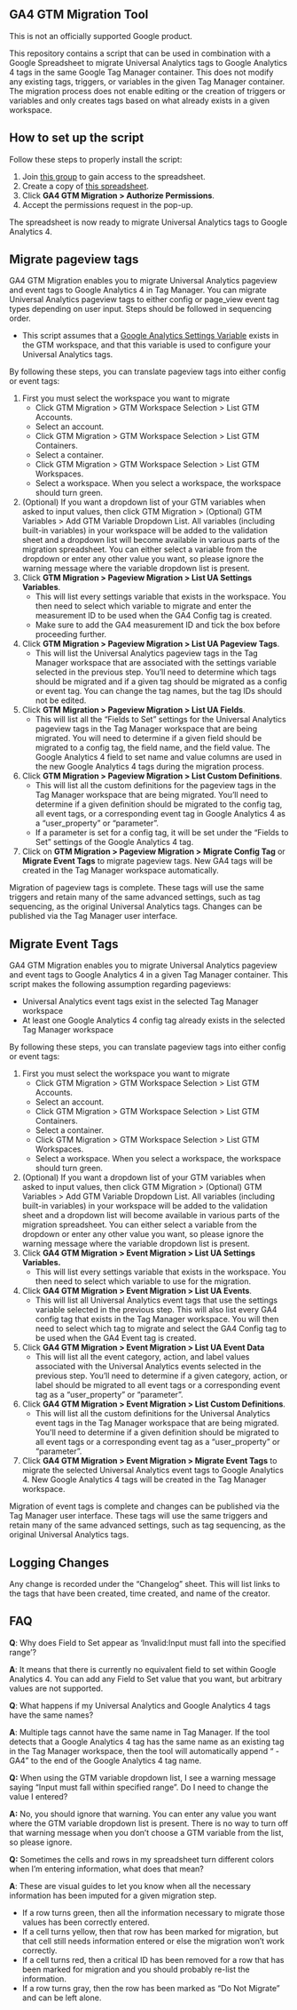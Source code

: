 

## GA4 GTM Migration Tool

This is not an officially supported Google product.

This repository contains a script that can be used in combination with a Google Spreadsheet to migrate Universal Analytics tags to Google Analytics 4 tags in the same Google Tag Manager container. This does not modify any existing tags, triggers, or variables in the given Tag Manager container. The migration process does not enable editing or the creation of triggers or variables and only creates tags based on what already exists in a given workspace.


## How to set up the script

Follow these steps to properly install the script:



1. Join [this group](https://groups.google.com/g/ga4-gtm-migration-users) to gain access to the spreadsheet.
2. Create a copy of [this spreadsheet](https://docs.google.com/spreadsheets/d/1wpmw7kkHpHzPIDC-mJS3BkSqGqf46W7E5UYpYTFilEc/edit?resourcekey=0-iEpABBGIT6mtfbUtfcsktA#gid=712345901).
3. Click **GA4 GTM Migration > Authorize Permissions**.
4. Accept the permissions request in the pop-up.

The spreadsheet is now ready to migrate Universal Analytics tags to Google Analytics 4.


## Migrate pageview tags

GA4 GTM Migration enables you to migrate Universal Analytics pageview and event tags to Google Analytics 4 in Tag Manager. You can migrate Universal Analytics pageview tags to either config or page\_view event tag types depending on user input. Steps should be followed in sequencing order.



*   This script assumes that a [Google Analytics Settings Variable](https://support.google.com/tagmanager/answer/9207621) exists in the GTM workspace, and that this variable is used to configure your Universal Analytics tags.

By following these steps, you can translate pageview tags into either config or event tags:



1. First you must select the workspace you want to migrate
    *   Click GTM Migration > GTM Workspace Selection > List GTM Accounts.
    *   Select an account.
    *   Click GTM Migration > GTM Workspace Selection > List GTM Containers.
    *   Select a container.
    *   Click GTM Migration > GTM Workspace Selection > List GTM Workspaces.
    *   Select a workspace. When you select a workspace, the workspace should turn green.
2. (Optional) If you want a dropdown list of your GTM variables when asked to input values, then click GTM Migration > (Optional) GTM Variables > Add GTM Variable Dropdown List. All variables (including built-in variables) in your workspace will be added to the validation sheet and a dropdown list will become available in various parts of the migration spreadsheet. You can either select a variable from the dropdown or enter any other value you want, so please ignore the warning message where the variable dropdown list is present.
3. Click **GTM Migration > Pageview Migration > List UA Settings Variables**. 
    *   This will list every settings variable that exists in the workspace. You then need to select which variable to migrate and enter the measurement ID to be used when the GA4 Config tag is created.
    *   Make sure to add the GA4 measurement ID and tick the box before proceeding further.
4. Click **GTM Migration > Pageview Migration > List UA Pageview Tags**.
    *   This will list the Universal Analytics pageview tags in the Tag Manager workspace that are associated with the settings variable selected in the previous step. You’ll need to determine which tags should be migrated and if a given tag should be migrated as a config or event tag. You can change the tag names, but the tag IDs should not be edited.
5. Click **GTM Migration > Pageview Migration > List UA Fields**.
    *   This will list all the “Fields to Set” settings for the Universal Analytics pageview tags in the Tag Manager workspace that are being migrated. You will need to determine if a given field should be migrated to a config tag, the field name, and the field value. The Google Analytics 4 field to set name and value columns are used in the new Google Analytics 4 tags during the migration process.
6. Click **GTM Migration > Pageview Migration > List Custom Definitions**.
    *   This will list all the custom definitions for the pageview tags in the Tag Manager workspace that are being migrated. You’ll need to determine if a given definition should be migrated to the config tag, all event tags, or a corresponding event tag in Google Analytics 4 as a “user\_property” or “parameter”.
    *   If a parameter is set for a config tag, it will be set under the “Fields to Set” settings of the Google Analytics 4 tag.
7. Click on **GTM Migration > Pageview Migration > Migrate Config Tag** or **Migrate Event Tags** to migrate pageview tags. New GA4 tags will be created in the Tag Manager workspace automatically.

Migration of pageview tags is complete. These tags will use the same triggers and retain many of the same advanced settings, such as tag sequencing, as the original Universal Analytics tags. Changes can be published via the Tag Manager user interface.


## Migrate Event Tags

GA4 GTM Migration enables you to migrate Universal Analytics pageview and event tags to Google Analytics 4 in a given Tag Manager container. This script makes the following assumption regarding pageviews:



*   Universal Analytics event tags exist in the selected Tag Manager workspace
*   At least one Google Analytics 4 config tag already exists in the selected Tag Manager workspace

By following these steps, you can translate pageview tags into either config or event tags:



1. First you must select the workspace you want to migrate
    *   Click GTM Migration > GTM Workspace Selection > List GTM Accounts.
    *   Select an account.
    *   Click GTM Migration > GTM Workspace Selection > List GTM Containers.
    *   Select a container.
    *   Click GTM Migration > GTM Workspace Selection > List GTM Workspaces.
    *   Select a workspace. When you select a workspace, the workspace should turn green.
2. (Optional) If you want a dropdown list of your GTM variables when asked to input values, then click GTM Migration > (Optional) GTM Variables > Add GTM Variable Dropdown List. All variables (including built-in variables) in your workspace will be added to the validation sheet and a dropdown list will become available in various parts of the migration spreadsheet. You can either select a variable from the dropdown or enter any other value you want, so please ignore the warning message where the variable dropdown list is present.
3. Click **GA4 GTM Migration > Event Migration > List UA Settings Variables.**
    *   This will list every settings variable that exists in the workspace. You then need to select which variable to use for the migration.
4. Click **GA4 GTM Migration > Event Migration > List UA Events**.
    *   This will list all Universal Analytics event tags that use the settings variable selected in the previous step. This will also list every GA4 config tag that exists in the Tag Manager workspace. You will then need to select which tag to migrate and select the GA4 Config tag to be used when the GA4 Event tag is created.
5. Click **GA4 GTM Migration > Event Migration > List UA Event Data**
    *   This will list all the event category, action, and label values associated with the Universal Analytics events selected in the previous step. You’ll need to determine if a given category, action, or label should be migrated to all event tags or a corresponding event tag as a “user\_property” or “parameter”.
6. Click **GA4 GTM Migration > Event Migration > List Custom Definitions**.
    *   This will list all the custom definitions for the Universal Analytics event tags in the Tag Manager workspace that are being migrated. You'll need to determine if a given definition should be migrated to all event tags or a corresponding event tag as a “user\_property” or “parameter”.
7. Click **GA4 GTM Migration > Event Migration > Migrate Event Tags** to migrate the selected Universal Analytics event tags to Google Analytics 4. New Google Analytics 4 tags will be created in the Tag Manager workspace.

Migration of event tags is complete and changes can be published via the Tag Manager user interface. These tags will use the same triggers and retain many of the same advanced settings, such as tag sequencing, as the original Universal Analytics tags.


## Logging Changes

Any change is recorded under the “Changelog” sheet. This will list links to the tags that have been created, time created, and name of the creator. 


## FAQ

**Q**: Why does Field to Set appear as ‘Invalid:Input must fall into the specified range’?

**A**: It means that there is currently no equivalent field to set within Google Analytics 4. You can add any Field to Set value that you want, but arbitrary values are not supported.

**Q**: What happens if my Universal Analytics and Google Analytics 4 tags have the same names?

**A**: Multiple tags cannot have the same name in Tag Manager. If the tool detects that a Google Analytics 4 tag has the same name as an existing tag in the Tag Manager workspace, then the tool will automatically append “ - GA4” to the end of the Google Analytics 4 tag name.

**Q:** When using the GTM variable dropdown list, I see a warning message saying “Input must fall within specified range”. Do I need to change the value I entered?

**A:** No, you should ignore that warning. You can enter any value you want where the GTM variable dropdown list is present. There is no way to turn off that warning message when you don’t choose a GTM variable from the list, so please ignore.

**Q:** Sometimes the cells and rows in my spreadsheet turn different colors when I’m entering information, what does that mean?

**A**: These are visual guides to let you know when all the necessary information has been imputed for a given migration step. 



*   If a row turns green, then all the information necessary to migrate those values has been correctly entered.
*    If a cell turns yellow, then that row has been marked for migration, but that cell still needs information entered or else the migration won’t work correctly.
*   If a cell turns red, then a critical ID has been removed for a row that has been marked for migration and you should probably re-list the information.
*   If a row turns gray, then the row has been marked as “Do Not Migrate” and can be left alone.